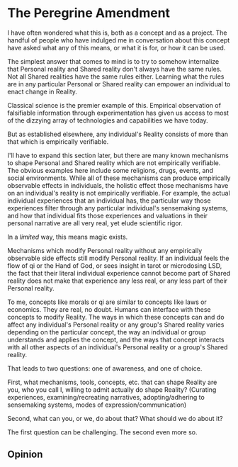 # The Peregrine Amendment

I have often wondered what this is, both as a concept and as a project. The handful of people who have indulged me in conversation about this concept have asked what any of this means, or what it is for, or how it can be used. 

The simplest answer that comes to mind is to try to somehow internalize that Personal reality and Shared reality don't always have the same rules. Not all Shared realities have the same rules either. Learning what the rules are in any particular Personal or Shared reality can empower an individual to enact change in Reality. 

Classical science is the premier example of this. Empirical observation of falsifiable information through experimentation has given us access to most of the dizzying array of technologies and capabilities we have today.

But as established elsewhere, any individual's Reality consists of more than that which is empirically verifiable. 

I'll have to expand this section later, but there are many known mechanisms to shape Personal and Shared reality which are not empirically verifiable. The obvious examples here include some religions, drugs, events, and social environments. While all of these mechanisms can produce empirically observable effects in individuals, the holistic effect those mechanisms have on an individual's reality is not empirically verifiable. For example, the actual individual experiences that an individual has, the particular way those experiences filter through any particular individual's sensemaking systems, and how that individual fits those experiences and valuations in their personal narrative are all very real, yet elude scientific rigor. 

In a *limited* way, this means magic exists. 

Mechanisms which modify Personal reality without any empirically observable side effects still modify Personal reality. If an individual feels the flow of qi or the Hand of God, or sees insight in tarot or microdosing LSD, the fact that their literal individual experience cannot become part of Shared reality does not make that experience any less real, or any less part of their Personal reality.        

To me, concepts like morals or qi are similar to concepts like laws or economics. They are real, no doubt. Humans can interface with these concepts to modify Reality. The ways in which these concepts can and do affect any individual's Personal reality or any group's Shared reality varies depending on the particular concept, the way an individual or group understands and applies the concept, and the ways that concept interacts with all other aspects of an individual's Personal reality or a group's Shared reality. 

That leads to two questions: one of awareness, and one of choice. 

First, what mechanisms, tools, concepts, etc. that can shape Reality are you, who you call I, willing to admit actually do shape Reality? (Curating experiences, examining/recreating narratives, adopting/adhering to sensemaking systems, modes of expression/communication)

Second, what can you, or we, do about that? What should we do about it?

The first question can be challenging. The second even more so.  

## Opinion



 